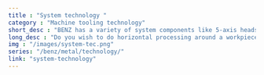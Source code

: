 ```yaml
---
title : "System technology "
category : "Machine tooling technology"
short_desc : "BENZ has a variety of system components like 5-axis heads or rotarydistributors that work flawlessly with your existing solution. "
long_desc : "Do you wish to do horizontal processing around a workpiece withoutchanging the tool, but you don't have a machine with a C-axis? Or maybeindividual machine elements must be provided with compressed air, electricity,or another medium? BENZ has a variety of system components that work flawlessly with your existing solution. "
img : "/images/system-tec.png"
series: "/benz/metal/technology/"
link: "system-technology"
---
```

